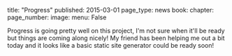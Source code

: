 title: "Progress"
published: 2015-03-01
page_type: news
book:
chapter:
page_number:
image:
menu: False

Progress is going pretty well on this project, I'm not sure when it'll be ready but things are coming along nicely! My friend has been helping me out a bit today and it looks like a basic static site generator could be ready soon!
